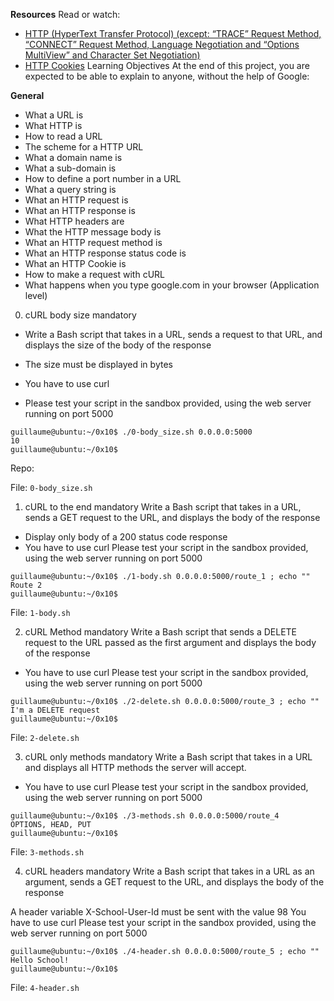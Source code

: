 **Resources**
Read or watch:

- [HTTP (HyperText Transfer Protocol) (except: “TRACE” Request Method, “CONNECT” Request Method, Language Negotiation and “Options MultiView” and Character Set Negotiation)](https://intranet.alxswe.com/rltoken/rAon_EpQ6PGl8N0plySn4A)
- [HTTP Cookies](https://intranet.alxswe.com/rltoken/MhVCl_0oviQldWPn5oX-NQ)
Learning Objectives
At the end of this project, you are expected to be able to explain to anyone, without the help of Google:

**General**
- What a URL is
- What HTTP is
- How to read a URL
- The scheme for a HTTP URL
- What a domain name is
- What a sub-domain is
- How to define a port number in a URL
- What a query string is
- What an HTTP request is
- What an HTTP response is
- What HTTP headers are
- What the HTTP message body is
- What an HTTP request method is
- What an HTTP response status code is
- What an HTTP Cookie is
- How to make a request with cURL
- What happens when you type google.com in your browser (Application level)
0. cURL body size
mandatory
- Write a Bash script that takes in a URL, sends a request to that URL, and displays the size of the body of the response

- The size must be displayed in bytes
- You have to use curl
- Please test your script in the sandbox provided, using the web server running on port 5000
```
guillaume@ubuntu:~/0x10$ ./0-body_size.sh 0.0.0.0:5000
10
guillaume@ubuntu:~/0x10$ 
```
Repo:

File: `0-body_size.sh`

1. cURL to the end
mandatory
Write a Bash script that takes in a URL, sends a GET request to the URL, and displays the body of the response

- Display only body of a 200 status code response
- You have to use curl
Please test your script in the sandbox provided, using the web server running on port 5000
```
guillaume@ubuntu:~/0x10$ ./1-body.sh 0.0.0.0:5000/route_1 ; echo ""
Route 2
guillaume@ubuntu:~/0x10$
```
File: `1-body.sh`

2. cURL Method
mandatory
Write a Bash script that sends a DELETE request to the URL passed as the first argument and displays the body of the response

- You have to use curl
Please test your script in the sandbox provided, using the web server running on port 5000
```
guillaume@ubuntu:~/0x10$ ./2-delete.sh 0.0.0.0:5000/route_3 ; echo ""
I'm a DELETE request
guillaume@ubuntu:~/0x10$
```
File: `2-delete.sh`

3. cURL only methods
mandatory
Write a Bash script that takes in a URL and displays all HTTP methods the server will accept.

- You have to use curl
Please test your script in the sandbox provided, using the web server running on port 5000
```
guillaume@ubuntu:~/0x10$ ./3-methods.sh 0.0.0.0:5000/route_4
OPTIONS, HEAD, PUT
guillaume@ubuntu:~/0x10$
```
File: `3-methods.sh`

4. cURL headers
mandatory
Write a Bash script that takes in a URL as an argument, sends a GET request to the URL, and displays the body of the response

A header variable X-School-User-Id must be sent with the value 98
You have to use curl
Please test your script in the sandbox provided, using the web server running on port 5000

```
guillaume@ubuntu:~/0x10$ ./4-header.sh 0.0.0.0:5000/route_5 ; echo ""
Hello School!
guillaume@ubuntu:~/0x10$ 
```
File: `4-header.sh`
